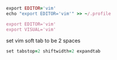 ```ruby
export EDITOR='vim'
echo "export EDITOR='vim'" >> ~/.profile

export EDITOR='vim'
export VISUAL='vim'

```

set vim soft tab to be 2 spaces

```ruby
set tabstop=2 shiftwidth=2 expandtab
```
